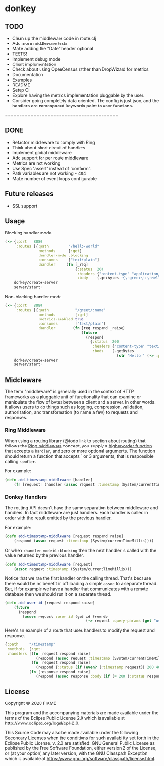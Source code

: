 # donkey


## TODO
- Clean up the middleware code in route.clj
- Add more middleware tests
- Make adding the "Date" header optional
- TESTS!
- Implement debug mode
- Client implementation
- Check about using OpenCensus rather than DropWizard for metrics
- Documentation
- Examples
- README
- Setup CI
- Explore having the metrics implementation pluggable by the user.
- Consider going completely data oriented. The config is just json, and the handlers 
are namespaced keywords point to user functions.

========================================

## DONE
- Refactor middleware to comply with Ring
- Think about short circuit of handlers
- Implement global middleware
- Add support for per route middleware 
- Metrics are not working
- Use Spec 'assert' instead of 'conform'.
- Path variables are not working - 404
- Make number of event loops configurable


## Future releases
- SSL support

## Usage

Blocking handler mode. 
```clojure
(-> {:port   8080
     :routes [{:path         "/hello-world"
               :methods      [:get]
               :handler-mode :blocking
               :consumes     ["text/plain"]
               :handler     (fn [_req]
                                {:status  200
                                 :headers {"content-type" "application/json"}
                                 :body    (.getBytes "{\"greet\":\"Hello world!\"}")})}]}
    donkey/create-server
    server/start)
```

Non-blocking handler mode.
```clojure
(-> {:port   8080
     :routes [{:path            "/greet/:name"
               :methods         [:get]
               :metrics-enabled true
               :consumes        ["text/plain"]
               :handler        (fn [req respond _raise]
                                   (future
                                     (respond
                                       {:status  200
                                        :headers {"content-type" "text/plain"}
                                        :body    (.getBytes
                                                   (str "Hello " (-> :path-params req (get "name"))))})))}]}
    donkey/create-server
    server/start)
```

## Middleware

The term "middleware" is generally used in the context of HTTP frameworks
as a pluggable unit of functionality that can examine or manipulate the flow of bytes
between a client and a server. In other words, it allows users to do things such as 
logging, compression, validation, authorization, and transformation (to name a few) 
to requests and responses.

### Ring Middleware

When using a routing library (@todo link to section about routing) that follows
the [Ring middleware](https://github.com/ring-clojure/ring/wiki/Concepts#middleware) concept,
you supply a [higher-order function](https://clojure.org/guides/higher_order_functions)
that accepts a `handler`, and zero or more optional arguments. The function should 
return a function that accepts 1 or 3 arguments, that is responsible calling `handler`.

For example:
```clojure
(defn add-timestamp-middleware [handler]
    (fn [request] (handler (assoc request :timestamp (System/currentTimeMillis)))))
```
   
### Donkey Handlers

The routing API doesn't have the same separation between middleware and handlers. 
In fact middleware are just handlers. Each handler is called in order with the 
result emitted by the previous handler.

For example:
```clojure 
(defn add-timestamp-middleware [request respond raise]
    (respond (assoc request :timestamp (System/currentTimeMillis))))
``` 

Or when `:handler-mode` is `:blocking` then the next handler is called with the 
value returned by the previous handler.
```clojure
(defn add-timestamp-middleware [request]
    (assoc request :timestamp (System/currentTimeMillis)))
```
 
Notice that we ran the first handler on the calling thread. That's because there
would be no benefit in off loading a simple `assoc` to a separate thread.
But, if for example we have a handler that communicates with a remote database
then we should run it on a separate thread.
```clojure
(defn add-user-id [request respond raise]
    (future 
      (respond 
        (assoc request :user-id (get-id-from-db 
                                     (-> request :query-params (get "user-email")))))))
```

Here's an example of a route that uses handlers to modify the request and response.
```clojure
{:path     "/timestamp"
 :methods  [:get]
 :handlers [(fn [request respond raise]
              (respond (assoc request :timestamp (System/currentTimeMillis))))
            (fn [request respond raise]
              (respond {:status (if (even? (:timestamp request)) 200 400)}))
           (fn [response respond raise]
              (respond (assoc response :body (if (= 200 (:status response)) "Timestamp is even!" "Timestamp id odd :("))))]}
``` 


## License

Copyright © 2020 FIXME

This program and the accompanying materials are made available under the
terms of the Eclipse Public License 2.0 which is available at
http://www.eclipse.org/legal/epl-2.0.

This Source Code may also be made available under the following Secondary
Licenses when the conditions for such availability set forth in the Eclipse
Public License, v. 2.0 are satisfied: GNU General Public License as published by
the Free Software Foundation, either version 2 of the License, or (at your
option) any later version, with the GNU Classpath Exception which is available
at https://www.gnu.org/software/classpath/license.html.
